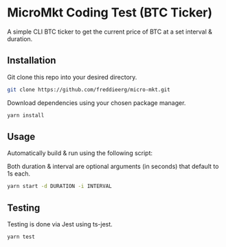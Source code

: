 # MicroMkt Coding Test (BTC Ticker)

A simple CLI BTC ticker to get the current price of BTC at a set interval & duration.

## Installation

Git clone this repo into your desired directory.

```bash
git clone https://github.com/freddieerg/micro-mkt.git
```

Download dependencies using your chosen package manager.

```bash
yarn install
```

## Usage
Automatically build & run using the following script:

Both duration & interval are optional arguments (in seconds) that default to 1s each.

```bash
yarn start -d DURATION -i INTERVAL
```

## Testing
Testing is done via Jest using ts-jest.
```bash
yarn test
```
